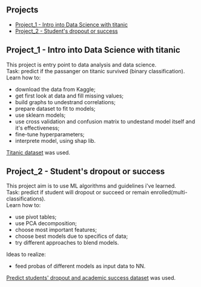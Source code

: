 ## Projects
* [Project_1 - Intro into Data Science with titanic](#project_1)
* [Project_2 - Student's dropout or success](#project_2)

## Project_1 - Intro into Data Science with titanic
This project is entry point to data analysis and data science.\
Task: predict if the passanger on titanic survived (binary classification).\
Learn how to:
- download the data from Kaggle;
- get first look at data and fill missing values;
- build graphs to undestrand correlations;
- prepare dataset to fit to models;
- use sklearn models;
- use cross validation and confusion matrix to undestand model itself and it's effectiveness;
- fine-tune hyperparameters;
- interprete model, using shap lib.

[Titanic dataset](https://www.kaggle.com/competitions/titanic/data) was used.

## Project_2 - Student's dropout or success
This project aim is to use ML algorithms and guidelines i've learned.\
Task: predict if student will  dropout or succeed or remain enrolled(multi-classifications).\
Learn how to:
- use pivot tables;
- use PCA decomposition;
- choose most important features;
- choose best models due to specifics of data;
- try different approaches to blend models.

Ideas to realize:
- feed probas of different models as input data to NN.

[Predict students' dropout and academic success dataset](https://www.kaggle.com/datasets/thedevastator/higher-education-predictors-of-student-retention) was used.
